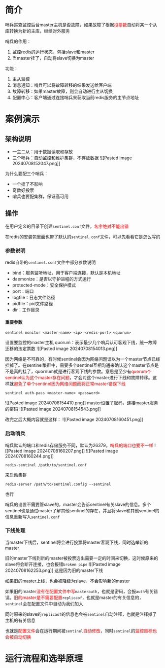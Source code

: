 # 简介
哨兵巡查监控后台master主机是否故障，如果故障了根据<span style="color:rgb(255, 0, 0)">投票数</span>自动将某一个从库转换为新的主库，继续对外服务

哨兵的作用：
1. 监控redis的运行状态，包括slave和master
2. 当master挂了，自动将slave切换为master


功能：
1. 主从监控
2. 消息通知：哨兵可以将故障转移的结果发送给客户端
3. 故障转移：如果master故障，则会自动进行主从切换
4. 配置中心：客户端通过连接哨兵来获取当前redis服务的主节点地址

# 案例演示
## 架构说明
* 一主二从：用于数据读取和存放
* 三个哨兵：自动监控和维护集群，不存放数据
![[Pasted image 20240708152047.png]]

为什么要配三个哨兵：
* 一个挂了不影响
* 奇数好投票
* 哨兵也要配集群，保证高可用

## 操作
在用户定义的目录下创建`sentinel.conf`文件，<span style="color:rgb(255, 0, 0)">名字绝对不能出错</span> 

在redis的安装包里面也带了默认的`sentinel.conf`文件，可以先看看它是怎么写的

### 参数说明
redis自带的`sentinel.conf`文件中部分参数说明
* bind：服务监听地址，用于客户端连接，默认是本机地址
* daemonize：是否以守护进程的方式运行
* protected-mode：安全保护模式
* port：端口
* logfile：日志文件路径
* pidfile：pid文件路径
* dir：工作目录

#### 重要参数
```
sentinel monitor <master-name> <ip> <redis-port> <quorum>
```
设置要监控的master主机
quorum：表示最少几个哨兵认可客观下线，统一故障迁移的法定票数
![[Pasted image 20240708154013.png]]

因为网络是不可靠的，有时候sentinel会因为网络问题误以为一个master节点已经挂掉了。在sentinel集群中，需要多个sentinel互相沟通来确认这个master节点是不是真的挂了，quornum就是进行客观下线的参数。意思是至少有<span style="color:rgb(255, 0, 0)">quorum个sentinel认为这个master存在问题</span>，才会对这个master进行下线和故障转移。这样就<span style="color:rgb(255, 0, 0)">避免了单个sentinel因为网络问题而将正常master错误下线</span> 

```
sentinel auth-pass <master-name> <password>
```
![[Pasted image 20240708154410.png]]
master设置了密码，连接master服务的密码
![[Pasted image 20240708154543.png]]

改完之后大概内容就是这样：
![[Pasted image 20240708160451.png]]

### 启动哨兵
哨兵默认的端口和redis存储服务不同，默认为26379，<span style="color:rgb(255, 0, 0)">哨兵的端口也要不一样</span>
![[Pasted image 20240708160207.png]]
![[Pasted image 20240708160244.png]]

```shell
redis-sentinel /path/to/sentinel.conf
```
来启动集群
```
redis-server /path/to/sentinel.config --sentinel
```
也行

哨兵的设置不需要管slave的，master会告诉sentinel有关slave的信息。多个sentinel也是通过master了解其他sentinel的存在，并且将slave和其他sentinel的信息重新写入`sentinel.conf`



### 下线处理
当master下线后，sentinel将会进行投票将master客观下线，同时选举新的master

旧的master下线到新的master被投票选出需要一定的时间来切换，这时候原来的slave将会断开连接，也会报错`broken pipe`
![[Pasted image 20240708162253.png]]
这是因为旧的master下线

如果旧的master上线，也会被降级为slave，不会影响新的master

如果旧的maste<span style="color:rgb(255, 0, 0)">r没有在配置文件中写</span>`masterauth`，也就是密码，会报`auth`有关错误。<span style="color:rgb(255, 0, 0)">旧的master是不需要配置</span>`replicaof`，也就是master的有关信息的，`sentinel`会在配置文件中自动为我们加入

同时原来的slave的`replicaof`的信息也会被`sentinel`自动注释，也就是注释掉了主机的有关信息

也就是<span style="color:rgb(255, 0, 0)">配置文件</span>会在运行期间被`sentinel`<span style="color:rgb(255, 0, 0)">自动修改</span>，同时`sentinel`的<span style="color:rgb(255, 0, 0)">监控目标也会被自动切换</span> 

# 运行流程和选举原理